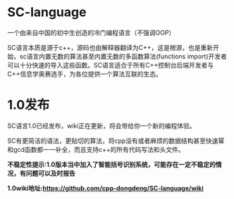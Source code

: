 # SC-language
一个由来自中国的初中生创造的冷门编程语言（不强调OOP）

SC语言本质是源于c++，源码也由解释器翻译为C++，这是根源，也是重新开始，sc语言内置无数的算法甚至内置无数的多函数算法(functions import)开发者可以十分快速的导入这些函数。SC语言适合于所有C++控制台后端开发者与C++信息学奥赛选手，为各位提供一个算法互联的生态。

# 1.0发布
SC语言1.0已经发布，wiki正在更新，将会带给你一个新的编程体验。

SC有更简洁的语法，更贴切的算法，将cpp没有或者麻烦的数据结构甚至快速幂和gcd函数都一一补全，而且支持c++的所有代码写法和头文件。

**不稳定性提示:1.0版本当中加入了智能括号识别系统，可能存在一定不稳定的情况，有问题可以及时报告**

**1.0wiki地址:https://github.com/cpp-dongdeng/SC-language/wiki**
